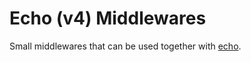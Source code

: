 # Echo (v4) Middlewares

Small middlewares that can be used together with [echo](https://echo.labstack.com/).
